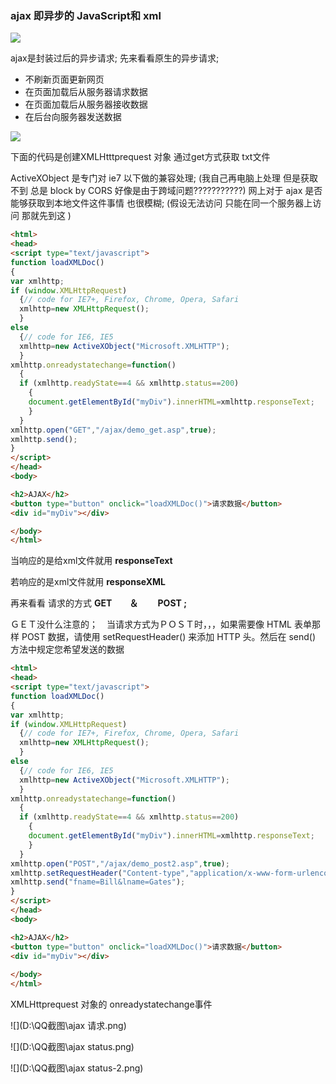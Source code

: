 ### ajax  即异步的 JavaScript和 xml



![](D:\QQ截图\ajax请求过程.png)

ajax是封装过后的异步请求; 先来看看原生的异步请求;

- 不刷新页面更新网页
- 在页面加载后从服务器请求数据
- 在页面加载后从服务器接收数据
- 在后台向服务器发送数据

![](D:\QQ截图\xml对象的方法.png)





下面的代码是创建XMLHtttprequest 对象 通过get方式获取 txt文件

ActiveXObject 是专门对 ie7 以下做的兼容处理; (我自己再电脑上处理 但是获取不到 总是 block by CORS  好像是由于跨域问题???????????) 网上对于 ajax 是否能够获取到本地文件这件事情 也很模糊; (假设无法访问 只能在同一个服务器上访问 那就先到这 )



```html
<html>
<head>
<script type="text/javascript">
function loadXMLDoc()
{
var xmlhttp;
if (window.XMLHttpRequest)
  {// code for IE7+, Firefox, Chrome, Opera, Safari
  xmlhttp=new XMLHttpRequest();
  }
else
  {// code for IE6, IE5
  xmlhttp=new ActiveXObject("Microsoft.XMLHTTP");
  }
xmlhttp.onreadystatechange=function()
  {
  if (xmlhttp.readyState==4 && xmlhttp.status==200)
    {
    document.getElementById("myDiv").innerHTML=xmlhttp.responseText;
    }
  }
xmlhttp.open("GET","/ajax/demo_get.asp",true);
xmlhttp.send();
}
</script>
</head>
<body>

<h2>AJAX</h2>
<button type="button" onclick="loadXMLDoc()">请求数据</button>
<div id="myDiv"></div>

</body>
</html>

```



当响应的是给xml文件就用 **responseText** 

若响应的是xml文件就用 **responseXML**



再来看看 请求的方式 **GET　　＆　　 POST ;**

ＧＥＴ没什么注意的；　当请求方式为ＰＯＳＴ时，，，如果需要像 HTML 表单那样 POST 数据，请使用 setRequestHeader() 来添加 HTTP 头。然后在 send() 方法中规定您希望发送的数据



```html
<html>
<head>
<script type="text/javascript">
function loadXMLDoc()
{
var xmlhttp;
if (window.XMLHttpRequest)
  {// code for IE7+, Firefox, Chrome, Opera, Safari
  xmlhttp=new XMLHttpRequest();
  }
else
  {// code for IE6, IE5
  xmlhttp=new ActiveXObject("Microsoft.XMLHTTP");
  }
xmlhttp.onreadystatechange=function()
  {
  if (xmlhttp.readyState==4 && xmlhttp.status==200)
    {
    document.getElementById("myDiv").innerHTML=xmlhttp.responseText;
    }
  }
xmlhttp.open("POST","/ajax/demo_post2.asp",true);
xmlhttp.setRequestHeader("Content-type","application/x-www-form-urlencoded");
xmlhttp.send("fname=Bill&lname=Gates");
}
</script>
</head>
<body>

<h2>AJAX</h2>
<button type="button" onclick="loadXMLDoc()">请求数据</button>
<div id="myDiv"></div>
 
</body>
</html>

```



XMLHttprequest 对象的 onreadystatechange事件

![](D:\QQ截图\ajax 请求.png)





![](D:\QQ截图\ajax status.png)



![](D:\QQ截图\ajax status-2.png)